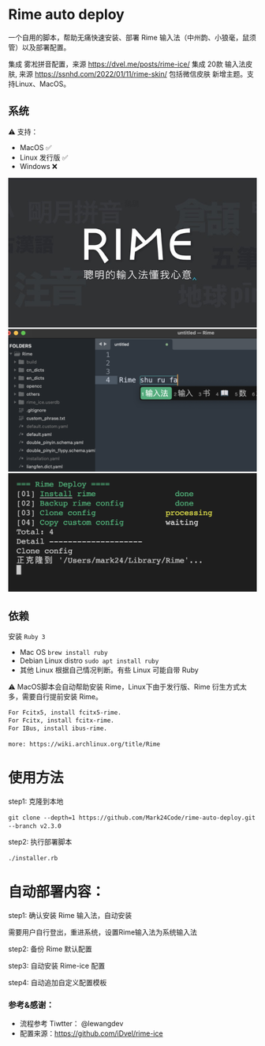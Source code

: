 # Rime auto deploy

一个自用的脚本，帮助无痛快速安装、部署 Rime 输入法（中州韵、小狼毫，鼠须管）以及部署配置。

集成 雾凇拼音配置，来源 https://dvel.me/posts/rime-ice/
集成 20款 输入法皮肤, 来源 https://ssnhd.com/2022/01/11/rime-skin/ 包括微信皮肤
新增主题。支持Linux、MacOS。

## 系统

⚠️ 支持：

* MacOS ✅
* Linux 发行版 ✅
* Windows ❌

![rime](./images/rime.jpeg)
![result](./images/result.png)
![working](./images/working.png)

## 依赖

安装 `Ruby 3`

* Mac OS `brew install ruby`
* Debian Linux distro `sudo apt install ruby`
* 其他 Linux 根据自己情况判断。有些 Linux 可能自带 Ruby

⚠️ MacOS脚本会自动帮助安装 Rime，Linux下由于发行版、Rime 衍生方式太多，需要自行提前安装 Rime。

```
For Fcitx5, install fcitx5-rime.
For Fcitx, install fcitx-rime.
For IBus, install ibus-rime.

more: https://wiki.archlinux.org/title/Rime
```

# 使用方法

step1: 克隆到本地

`git clone --depth=1 https://github.com/Mark24Code/rime-auto-deploy.git --branch v2.3.0`

step2: 执行部署脚本

`./installer.rb`

# 自动部署内容：

step1: 确认安装 Rime 输入法，自动安装

需要用户自行登出，重进系统，设置Rime输入法为系统输入法

step2: 备份 Rime 默认配置

step3: 自动安装 Rime-ice 配置

step4: 自动追加自定义配置模板


### 参考&感谢：

* 流程参考 Tiwtter： @lewangdev
* 配置来源：https://github.com/iDvel/rime-ice
